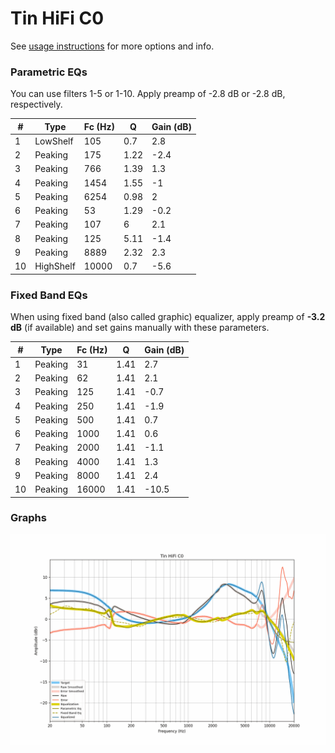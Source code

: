 # Tin HiFi C0
See [usage instructions](https://github.com/jaakkopasanen/AutoEq#usage) for more options and info.

### Parametric EQs
You can use filters 1-5 or 1-10. Apply preamp of -2.8 dB or -2.8 dB, respectively.

|   # | Type      |   Fc (Hz) |    Q |   Gain (dB) |
|-----|-----------|-----------|------|-------------|
|   1 | LowShelf  |       105 | 0.7  |         2.8 |
|   2 | Peaking   |       175 | 1.22 |        -2.4 |
|   3 | Peaking   |       766 | 1.39 |         1.3 |
|   4 | Peaking   |      1454 | 1.55 |        -1   |
|   5 | Peaking   |      6254 | 0.98 |         2   |
|   6 | Peaking   |        53 | 1.29 |        -0.2 |
|   7 | Peaking   |       107 | 6    |         2.1 |
|   8 | Peaking   |       125 | 5.11 |        -1.4 |
|   9 | Peaking   |      8889 | 2.32 |         2.3 |
|  10 | HighShelf |     10000 | 0.7  |        -5.6 |

### Fixed Band EQs
When using fixed band (also called graphic) equalizer, apply preamp of **-3.2 dB** (if available) and set gains manually with these parameters.

|   # | Type    |   Fc (Hz) |    Q |   Gain (dB) |
|-----|---------|-----------|------|-------------|
|   1 | Peaking |        31 | 1.41 |         2.7 |
|   2 | Peaking |        62 | 1.41 |         2.1 |
|   3 | Peaking |       125 | 1.41 |        -0.7 |
|   4 | Peaking |       250 | 1.41 |        -1.9 |
|   5 | Peaking |       500 | 1.41 |         0.7 |
|   6 | Peaking |      1000 | 1.41 |         0.6 |
|   7 | Peaking |      2000 | 1.41 |        -1.1 |
|   8 | Peaking |      4000 | 1.41 |         1.3 |
|   9 | Peaking |      8000 | 1.41 |         2.4 |
|  10 | Peaking |     16000 | 1.41 |       -10.5 |

### Graphs
![](./Tin%20HiFi%20C0.png)
